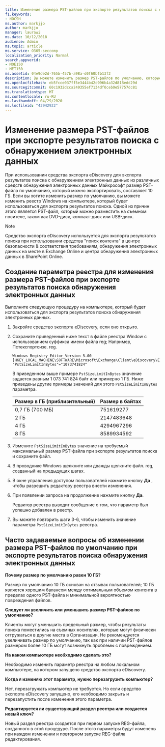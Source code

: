 ```yaml
---
title: Изменение размера PST-файлов при экспорте результатов поиска с обнаружением электронных данных
f1.keywords:
- NOCSH
ms.author: markjjo
author: markjjo
manager: laurawi
ms.date: 10/12/2018
audience: Admin
ms.topic: article
ms.service: O365-seccomp
localization_priority: Normal
search.appverid:
- MOE150
- MET150
ms.assetid: 04e9de2d-765b-457b-a98a-d0f60bfb13f2
description: Вы можете изменить размер PST-файлов по умолчанию, которые будут загружаться на компьютер при экспорте результатов поиска обнаружения электронных данных.
ms.openlocfilehash: eb5fcce037ff5e3444b42c996b4a32d818edd29d
ms.sourcegitcommit: 60c1932dcca249355ef7134df0ceb0e57757dc81
ms.translationtype: MT
ms.contentlocale: ru-RU
ms.lasthandoff: 04/29/2020
ms.locfileid: "43942922"
---
```

# <a name="change-the-size-of-pst-files-when-exporting-ediscovery-search-results"></a>Изменение размера PST-файлов при экспорте результатов поиска с обнаружением электронных данных

При использовании средства экспорта eDiscovery для экспорта результатов поиска с обнаружением электронных данных из различных средств обнаружения электронных данных Майкрософт размер PST-файла по умолчанию, который можно экспортировать, составляет 10 ГБ. Если вы хотите изменить размер по умолчанию, вы можете изменить реестр Windows на компьютере, который будет использоваться для экспорта результатов поиска. Одной из причин этого является PST-файл, который можно разместить на съемном носителе, таком как DVD-диск, компакт-диск или USB-диск. 
  
> [!NOTE]
> Средство экспорта eDiscovery используется для экспорта результатов поиска при использовании средства "поиск контента" в центре безопасности & соответствия требованиям, обнаружения электронных данных на месте в Exchange Online и центра обнаружения электронных данных в SharePoint Online.
  
## <a name="create-a-registry-setting-to-change-the-size-of-pst-files-when-you-export-ediscovery-search-results"></a>Создание параметра реестра для изменения размера PST-файлов при экспорте результатов поиска обнаружения электронных данных

Выполните следующую процедуру на компьютере, который будет использоваться для экспорта результатов поиска обнаружения электронных данных.
  
1. Закройте средство экспорта eDiscovery, если оно открыто. 
    
2. Сохраните приведенный ниже текст в файле реестра Window с использованием суффикса имени файла reg; Например, Пстекспортсизе. reg. 
    
    ```text
    Windows Registry Editor Version 5.00
    [HKEY_LOCAL_MACHINE\SOFTWARE\Microsoft\Exchange\Client\eDiscovery\ExportTool]
    "PstSizeLimitInBytes"="1073741824"
    ```

    В приведенном выше примере `PstSizeLimitInBytes` значение задается равным 1 073 741 824 байт или примерно 1 ГБ. Ниже приведены другие примеры значений для этого `PstSizeLimitInBytes` параметра. 
    
    |**Размер в ГБ (приблизительный)**|**Размер в байтах**|
    |:-----|:-----|
    |0,7 ГБ (700 МБ)  <br/> |751619277  <br/> |
    |2 ГБ  <br/> |2147483648  <br/> |
    |4 ГБ  <br/> |4294967296  <br/> |
    |8 ГБ  <br/> |8589934592  <br/> |
   
3. Измените `PstSizeLimitInBytes` значение на требуемый максимальный размер PST-файла при экспорте результатов поиска и сохраните файл. 
    
4. В проводнике Windows щелкните или дважды щелкните файл. reg, созданный на предыдущих шагах.
    
5. В окне управления доступом пользователей нажмите кнопку **Да** , чтобы разрешить редактору реестра внести изменения. 
    
6. При появлении запроса на продолжение нажмите кнопку **Да**.
    
    Редактор реестра выводит сообщение о том, что параметр был успешно добавлен в реестр.
    
7. Вы можете повторить шаги 3-6, чтобы изменить значение параметра `PstSizeLimitInBytes` реестра. 
  
## <a name="frequently-asked-questions-about-changing-the-default-size-of-pst-files-when-you-export-ediscovery-search-results"></a>Часто задаваемые вопросы об изменении размера PST-файлов по умолчанию при экспорте результатов поиска обнаружения электронных данных

 **Почему размер по умолчанию равен 10 ГБ?**
  
Размер по умолчанию 10 ГБ основан на отзывах пользователей; 10 ГБ является хорошим балансом между оптимальным объемом контента в пределах одного PST-файла и минимальной вероятностью повреждения файлов.
  
 **Следует ли увеличить или уменьшить размер PST-файлов по умолчанию?**
  
Клиенты могут уменьшить предельный размер, чтобы результаты поиска поместились на съемных носителях, которые могут физически отгружаться в другие места в Организации. Не рекомендуется увеличивать размер по умолчанию, так как при наличии PST-файлов размером более 10 ГБ могут возникнуть проблемы с повреждением.
  
 **На каком компьютере необходимо сделать это?**
  
Необходимо изменить параметр реестра на любом локальном компьютере, на котором запущено средство экспорта eDiscovery.
  
 **Когда я изменяю этот параметр, нужно перезагрузить компьютер?**
  
Нет, перезагружать компьютер не требуется. Но если средство экспорта eDiscovery запущено, его необходимо закрыть и перезапустить после изменения этого параметра.
  
 **Редактируется ли существующий раздел реестра или создается новый ключ?**
  
Новый раздел реестра создается при первом запуске REG-файла, созданного в этой процедуре. После этого параметры будут изменены при каждом изменении и повторном запуске REG-файла редактирования.
